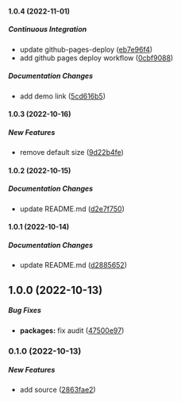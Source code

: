 #### 1.0.4 (2022-11-01)

##### Continuous Integration

*  update github-pages-deploy ([eb7e96f4](https://github.com/misuken-now/smart-svg/commit/eb7e96f40a4b422fb1da1d062d087fd43022acca))
*  add github pages deploy workflow ([0cbf9088](https://github.com/misuken-now/smart-svg/commit/0cbf90883e31efc6ad6cdf087c994b29645fa2b2))

##### Documentation Changes

*  add demo link ([5cd616b5](https://github.com/misuken-now/smart-svg/commit/5cd616b5c6466f1ec9428e41157b061b615b2e61))

#### 1.0.3 (2022-10-16)

##### New Features

*  remove default size ([9d22b4fe](https://github.com/misuken-now/smart-svg/commit/9d22b4fe14f3892971aad726fbd3ff9e454352a9))

#### 1.0.2 (2022-10-15)

##### Documentation Changes

*  update README.md ([d2e7f750](https://github.com/misuken-now/smart-svg/commit/d2e7f750b87759047fbbb666519f93ae7a0d06fd))

#### 1.0.1 (2022-10-14)

##### Documentation Changes

*  update README.md ([d2885652](https://github.com/misuken-now/smart-svg/commit/d2885652e1cca8dd7e85f5a6c82b633e6ebf710e))

## 1.0.0 (2022-10-13)

##### Bug Fixes

* **packages:**  fix audit ([47500e97](https://github.com/misuken-now/smart-svg/commit/47500e974aeb62492d1bd2a86c6892dee88f6949))

### 0.1.0 (2022-10-13)

##### New Features

*  add source ([2863fae2](https://github.com/misuken-now/smart-svg/commit/2863fae273cf26a33ee668ccbd28fcc6766667f0))

